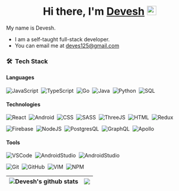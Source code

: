 <div align="center">
   <h1>Hi there, I'm <a href="https://devesh.org">Devesh</a> <img src="https://media.giphy.com/media/hvRJCLFzcasrR4ia7z/giphy.gif" width="25px"> </h1>
</div>

My name is Devesh.
 - I am a self-taught full-stack developer.
 - You can email me at [deves125@gmail.com](mailto:deves125@gmail.com)

### 🛠 &nbsp;Tech Stack

#### Languages
![JavaScript](https://img.shields.io/badge/-JavaScript-05122A?style=for-the-badge&logo=javascript)&nbsp;
![TypeScript](https://img.shields.io/badge/-TypeScript-05122A?style=for-the-badge&logo=typescript)&nbsp;
![Go](https://img.shields.io/badge/-Go-05122A?style=for-the-badge&logo=Go)&nbsp;
![Java](https://img.shields.io/badge/-Java-05122A?style=for-the-badge&logo=Java&logoColor=FFA518)&nbsp;
![Python](https://img.shields.io/badge/-Python-05122A?style=for-the-badge&logo=Python)&nbsp;
![SQL](https://img.shields.io/badge/-SQL-05122A?style=for-the-badge&logo=SQL)&nbsp;

#### Technologies
![React](https://img.shields.io/badge/-React-05122A?style=for-the-badge&logo=react&logoColor=61DAFB)&nbsp;
![Android](https://img.shields.io/badge/-Android-05122A?style=for-the-badge&logo=Android&logoColor=3DDC84)&nbsp;
![CSS](https://img.shields.io/badge/-CSS-05122A?style=for-the-badge&logo=CSS3&logoColor=1572B6)&nbsp;
![SASS](https://img.shields.io/badge/-SASS-05122A?style=for-the-badge&logo=sass&logoColor=CC6699)&nbsp;
![ThreeJS](https://img.shields.io/badge/-Three.js-05122A?style=for-the-badge&logo=Three.js)&nbsp;
![HTML](https://img.shields.io/badge/-HTML-05122A?style=for-the-badge&logo=HTML5)&nbsp;
![Redux](https://img.shields.io/badge/-redux-05122A?style=for-the-badge&logo=redux&logoColor=764ABC)&nbsp;

![Firebase](https://img.shields.io/badge/-firebase-05122A?style=for-the-badge&logo=firebase)&nbsp;
![NodeJS](https://img.shields.io/badge/-Node_Js-05122A?style=for-the-badge&logo=node.js&logoColor=339933)&nbsp;
![PostgresQL](https://img.shields.io/badge/-PostgresQL-05122A?style=for-the-badge&logo=postgresql&logoColor=336791)&nbsp;
![GraphQL](https://img.shields.io/badge/-GraphQL-05122A?style=for-the-badge&logo=graphql&logoColor=E10098)&nbsp;
![Apollo](https://img.shields.io/badge/-Apollo-05122A?style=for-the-badge&logo=apollo-graphql&logoColor=311C87)&nbsp;


#### Tools
![VSCode](https://img.shields.io/badge/-Visual_Studio_Code-05122A?style=for-the-badge&logo=VisualStudioCode)&nbsp;
![AndroidStudio](https://img.shields.io/badge/-Android_Studio-05122A?style=for-the-badge&logo=AndroidStudio)&nbsp;
![AndroidStudio](https://img.shields.io/badge/-IntelliJ_IDEA-05122A?style=for-the-badge&logo=IntelliJIDEA)&nbsp;

![Git](https://img.shields.io/badge/-Git-05122A?style=for-the-badge&logo=git)&nbsp;
![GitHub](https://img.shields.io/badge/-GitHub-05122A?style=for-the-badge&logo=github)&nbsp;
![VIM](https://img.shields.io/badge/-VIM-05122A?style=for-the-badge&logo=vim)&nbsp;
![NPM](https://img.shields.io/badge/-NPM-05122A?style=for-the-badge&logo=npm)&nbsp;





| <img align="center" src="https://github-readme-stats.vercel.app/api?username=d-e-v-esh&show_icons=true&include_all_commits=true&theme=aura&hide_border=true" alt="Devesh's github stats" /></a> | <a href="https://github.com/d-v-e-esh/github-readme-stats"><img align="center" src="https://github-readme-stats.vercel.app/api/top-langs/?username=d-e-v-esh&layout=compact&theme=aura&hide_border=true" />|
| ------------- | ------------- |
   

